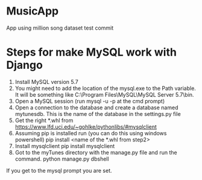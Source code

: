 # MusicApp
App using million song dataset
test commit

# Steps for make MySQL work with Django

1. Install MySQL version 5.7
2. You might need to add the location of the mysql.exe to the Path variable. It will be something like C:\Program Files\MySQL\MySQL Server 5.7\bin.
3. Open a MySQL session (run mysql -u <user> -p at the cmd prompt)
4. Open a connection to the database and create a database named mytunesdb. This is the name of the database in the settings.py file
5. Get the right *.whl from https://www.lfd.uci.edu/~gohlke/pythonlibs/#mysqlclient
6. Assuming pip is installed run (you can do this using windows powershell)
	pip install <name of the *.whl from step2> 
7. Install mysqlclient
	pip install mysqlclient
8. Got to the myTunes directory with the manage.py file and run the command.
	python manage.py dbshell
	
If you get to the mysql prompt you are set.
